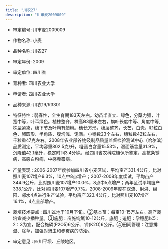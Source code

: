 ```yaml
---
title: "川农27"
description: "川审麦2009009"
---
```

* 审定编号:  川审麦2009009

*  作物名称:  小麦

*  品种名称:  川农27

*  审定年份:  2009

*  审定单位:  四川省

* 育种者:  四川农业大学

*  申请者:  四川农业大学

*  品种来源:  川农19/R3301

*  特征特性 : 
弱春性，全生育期183天左右。幼苗半直立、绿色，分蘖力强，叶宽中等，叶耳绿色。植株整齐，株高83厘米左右，旗叶长度中等、角度中等,株型紧凑，穗下节及叶鞘有蜡粉。穗长方形，穗层整齐，长芒，白壳，籽粒白色、卵圆形、半角质、腹沟浅、饱满。小穗数23个左右，穗粒数42粒左右，千粒重47克左右。2008年农业部谷物及制品质量监督检验测试中心（哈尔滨）品质测定，平均容重802.5克/升，粗蛋白含量15.53%，湿面筋含量31.9%，沉降值42.1毫升，稳定时间3.4分钟。经四川省农科院植保所鉴定，高抗条锈病，高感白粉病，中感赤霉病。
 
*  产量表现 : 
2006-2007年度参加四川省小麦区试，平均亩产331.4公斤，比对照川麦107增产9.3%，10点中8点增产；2007-2008年度续试，平均亩产344.9公斤，比对照川麦107增产10.0%，8点中5点增产；两年区试平均亩产338.1公斤，比对照川麦107增产9.7%。2008-2009年度在双流、射洪、绵阳、邻水4点进行生产试验，平均亩产323.4公斤，比对照川麦107增产16.1%，4点全部增产。

*  栽培技术要点 : 
四川盆地于10月下旬。②基本苗：每亩10-15万左右。高产栽培宜减少播种量。③施肥：亩施纯氮10-12公斤，底肥：追肥：孕穗肥以5：2：3为宜，配合施磷(P2O5)6公斤、钾(K2O)6公斤。④田间管理：注意排湿、除草，加强对蚜虫和赤霉病的防治。

*  审定意见 : 
四川平坝、丘陵地区。
